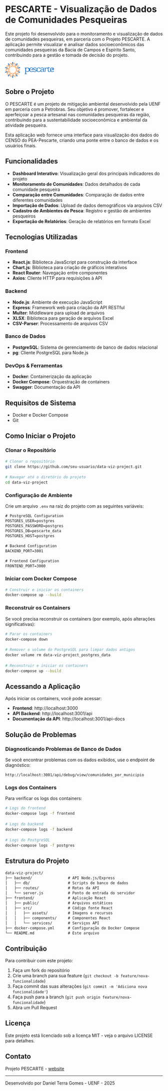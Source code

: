 # PESCARTE - Visualização de Dados de Comunidades Pesqueiras

Este projeto foi desenvolvido para o monitoramento e visualização de dados de comunidades pesqueiras, em parceria com o Projeto PESCARTE. A aplicação permite visualizar e analisar dados socioeconômicos das comunidades pesqueiras da Bacia de Campos e Espírito Santo, contribuindo para a gestão e tomada de decisão do projeto.

![Logo PESCARTE](frontend/src/assets/pescarte_logo.png)

## Sobre o Projeto

O PESCARTE é um projeto de mitigação ambiental desenvolvido pela UENF em parceria com a Petrobras. Seu objetivo é promover, fortalecer e aperfeiçoar a pesca artesanal nas comunidades pesqueiras da região, contribuindo para a sustentabilidade socioeconômica e ambiental da atividade pesqueira.

Esta aplicação web fornece uma interface para visualização dos dados do CENSO do PEA-Pescarte, criando uma ponte entre o banco de dados e os usuários finais.

## Funcionalidades

- **Dashboard Interativo**: Visualização geral dos principais indicadores do projeto
- **Monitoramento de Comunidades**: Dados detalhados de cada comunidade pesqueira
- **Comparação entre Comunidades**: Comparação de dados entre diferentes comunidades
- **Importação de Dados**: Upload de dados demográficos via arquivos CSV
- **Cadastro de Ambientes de Pesca**: Registro e gestão de ambientes pesqueiros
- **Exportação de Relatórios**: Geração de relatórios em formato Excel

## Tecnologias Utilizadas

### Frontend
- **React.js**: Biblioteca JavaScript para construção da interface
- **Chart.js**: Biblioteca para criação de gráficos interativos
- **React Router**: Navegação entre componentes
- **Axios**: Cliente HTTP para requisições à API

### Backend
- **Node.js**: Ambiente de execução JavaScript
- **Express**: Framework web para criação da API RESTful
- **Multer**: Middleware para upload de arquivos
- **XLSX**: Biblioteca para geração de arquivos Excel
- **CSV-Parser**: Processamento de arquivos CSV

### Banco de Dados
- **PostgreSQL**: Sistema de gerenciamento de banco de dados relacional
- **pg**: Cliente PostgreSQL para Node.js

### DevOps & Ferramentas
- **Docker**: Containerização da aplicação
- **Docker Compose**: Orquestração de containers
- **Swagger**: Documentação da API

## Requisitos de Sistema

- Docker e Docker Compose
- Git

## Como Iniciar o Projeto

### Clonar o Repositório

```bash
# Clonar o repositório
git clone https://github.com/seu-usuario/data-viz-project.git

# Navegar até o diretório do projeto
cd data-viz-project
```

### Configuração de Ambiente

Crie um arquivo `.env` na raiz do projeto com as seguintes variáveis:

```
# PostgreSQL Configuration
POSTGRES_USER=postgres
POSTGRES_PASSWORD=postgres
POSTGRES_DB=pescarte_data
POSTGRES_HOST=postgres

# Backend Configuration
BACKEND_PORT=3001

# Frontend Configuration
FRONTEND_PORT=3000
```

### Iniciar com Docker Compose

```bash
# Construir e iniciar os containers
docker-compose up --build
```

### Reconstruir os Containers

Se você precisa reconstruir os containers (por exemplo, após alterações significativas):

```bash
# Parar os containers
docker-compose down

# Remover o volume do PostgreSQL para limpar dados antigos
docker volume rm data-viz-project_postgres_data

# Reconstruir e iniciar os containers
docker-compose up --build
```

## Acessando a Aplicação

Após iniciar os containers, você pode acessar:

- **Frontend**: http://localhost:3000
- **API Backend**: http://localhost:3001/api
- **Documentação da API**: http://localhost:3001/api-docs

## Solução de Problemas

### Diagnosticando Problemas de Banco de Dados

Se você encontrar problemas com os dados exibidos, use o endpoint de diagnóstico:

```
http://localhost:3001/api/debug/view/comunidades_por_municipio
```

### Logs dos Containers

Para verificar os logs dos containers:

```bash
# Logs do frontend
docker-compose logs -f frontend

# Logs do backend
docker-compose logs -f backend

# Logs do PostgreSQL
docker-compose logs -f postgres
```

## Estrutura do Projeto

```
data-viz-project/
├── backend/                # API Node.js/Express
│   ├── db/                 # Scripts de banco de dados
│   ├── routes/             # Rotas da API
│   └── server.js           # Ponto de entrada do servidor
├── frontend/               # Aplicação React
│   ├── public/             # Arquivos estáticos
│   ├── src/                # Código fonte React
│   │   ├── assets/         # Imagens e recursos
│   │   ├── components/     # Componentes React
│   │   └── services/       # Serviços API
├── docker-compose.yml      # Configuração do Docker Compose
└── README.md               # Este arquivo
```

## Contribuição

Para contribuir com este projeto:

1. Faça um fork do repositório
2. Crie uma branch para sua feature (`git checkout -b feature/nova-funcionalidade`)
3. Faça commit das suas alterações (`git commit -m 'Adiciona nova funcionalidade'`)
4. Faça push para a branch (`git push origin feature/nova-funcionalidade`)
5. Abra um Pull Request

## Licença

Este projeto está licenciado sob a licença MIT - veja o arquivo LICENSE para detalhes.

## Contato

Projeto PESCARTE - [website](https://pescarte.org.br/)

---

Desenvolvido por Daniel Terra Gomes - UENF - 2025
